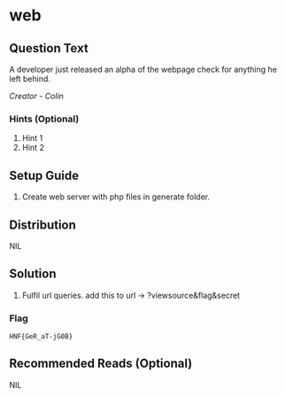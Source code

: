 # web

## Question Text

A developer just released an alpha of the webpage check for anything he left behind.

*Creator - Colin*

### Hints (Optional)
1. Hint 1
2. Hint 2

## Setup Guide
1. Create web server with php files in generate folder.

## Distribution
NIL

## Solution
1. Fulfil url queries. add this to url -> ?viewsource&flag&secret

### Flag
`HNF{GeR_aT-jG0B}`

## Recommended Reads (Optional)
NIL
